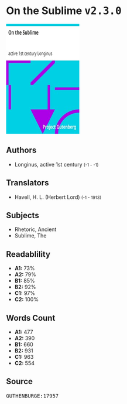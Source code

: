 # On the Sublime <kbd>v2.3.0</kbd>

![](./cover.medium.jpg "")

## Authors


 - Longinus, active 1st century <small>(-1 - -1)</small>

## Translators


 - Havell, H. L. (Herbert Lord) <small>(-1 - 1913)</small>

## Subjects


 - Rhetoric, Ancient
 - Sublime, The

## Readablility


 - **A1:** 73%
 - **A2:** 79%
 - **B1:** 85%
 - **B2:** 92%
 - **C1:** 97%
 - **C2:** 100%

## Words Count


 - **A1:** 477
 - **A2:** 390
 - **B1:** 660
 - **B2:** 931
 - **C1:** 963
 - **C2:** 554

## Source


<kbd>GUTHENBURGE:17957</kbd>
